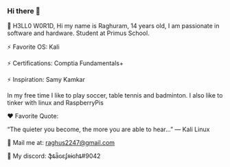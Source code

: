 ### Hi there 👋

<!--
**Stagefright071/Stagefright071** is a ✨ _special_ ✨ repository because its `README.md` (this file) appears on your GitHub profile.

Here are some ideas to get you started:

- 🔭 I’m currently working on ...
- 🌱 I’m currently learning ...
- 👯 I’m looking to collaborate on ...
- 🤔 I’m looking for help with ...
- 💬 Ask me about ...
- 📫 How to reach me: ...
- 😄 Pronouns: ...
- ⚡ Fun fact: ...
-->

👋 H3LL0 W0R1D,
Hi my name is Raghuram, 14 years old, I am passionate in software and hardware. Student at Primus School.

⚡ Favorite OS: Kali

⚡ Certifications: Comptia Fundamentals+

⚡ Inspiration: Samy Kamkar

In my free time I like to play soccer, table tennis and badminton. I also like to tinker with linux and RaspberryPis

❤️ Favorite Quote:

“The quieter you become, the more you are able to hear…” ― Kali Linux

📧 Mail me at: raghus2247@gmail.com

💬 My discord: ֆȶǟɢɛʄʀɨɢɦȶ#9042